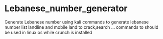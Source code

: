 # Lebanese_number_generator
Generate Lebanese number using kali 
commands to generate
lebanese number list
landline and mobile land to crack,search ...
commands to should be used in linux os while crunch is installed
